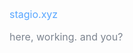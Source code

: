 <a href="https://www.stagio.xyz" style="text-decoration: none; color: #58a6ff; font-size: 16px;">stagio.xyz</a>
<p style="color: #7d8590; font-size: 16px; margin-top: 16px;"> here, working. and you? </p> </div>
